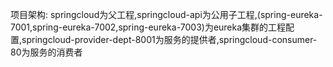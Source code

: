 项目架构: springcloud为父工程,springcloud-api为公用子工程,(spring-eureka-7001,spring-eureka-7002,spring-eureka-7003)为eureka集群的工程配置,springcloud-provider-dept-8001为服务的提供者,springcloud-consumer-80为服务的消费者